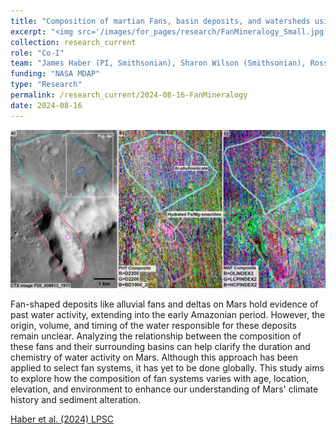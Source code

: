 ```yaml
---
title: "Composition of martian Fans, basin deposits, and watersheds using VNIR spectroscopy"
excerpt: "<img src='/images/for_pages/research/FanMineralogy_Small.jpg'>"
collection: research_current
role: "Co-I"
team: "James Haber (PI, Smithsonian), Sharon Wilson (Smithsonian), Rossman Irwin (Smithsonian), Briony Horgan (Perdue)"
funding: "NASA MDAP"
type: "Research"
permalink: /research_current/2024-08-16-FanMineralogy
date: 2024-08-16
---
```


<img src='/images/for_pages/research/FanMineralogy.jpg'>

Fan-shaped deposits like alluvial fans and deltas on Mars hold evidence of past water activity, extending into the early Amazonian period. However, the origin, volume, and timing of the water responsible for these deposits remain unclear. Analyzing the relationship between the composition of these fans and their surrounding basins can help clarify the duration and chemistry of water activity on Mars. Although this approach has been applied to select fan systems, it has yet to be done globally. This study aims to explore how the composition of fan systems varies with age, location, elevation, and environment to enhance our understanding of Mars' climate history and sediment alteration.

[Haber et al. (2024) LPSC](https://www.hou.usra.edu/meetings/tenthmars2024/pdf/3366.pdf)